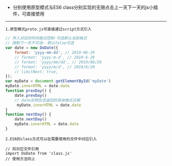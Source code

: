 #####
* 分别使用原型模式与ES6 class分别实现的无限点击上一天下一天的js小插件，可直接使用
-----
	1.原型模式proto.js可直接通过script方式引入
```javascript
// 传入对应的时间格式控制-可选默认当前格式
// 限制下一天不可选--默认false可选
var date = new DoDate({
    format: 'yyyy-mm-dd', // 2019-06-29
    // format: 'yyyy-m-d', // 2019-6-29
    // format: 'yyyy/mm/dd', // 2019/06/29
    // format: 'yyyy/m/d', // 2019/6/29
    // limitNext: true, 
});
var myDate = document.getElementById('myDate')
myDate.innerHTML = date.date
function prevDay() {
    date.prevDay()
    // date实例包含返回的具体格式日期
     myDate.innerHTML = date.date
}
function nextDay() {
    date.nextDay()
    myDate.innerHTML = date.date
}
```
	
	2.ES6的class方式可以在需要使用的文件中对应引入

```
// 将对应文件引用
import DoDate from 'class.js'
// 使用方法同上
```
